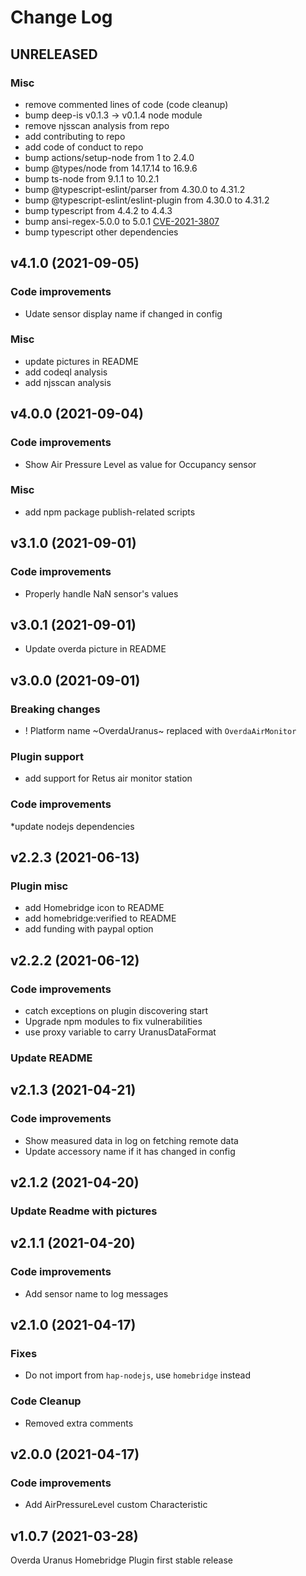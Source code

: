 # Change Log

## UNRELEASED

### Misc

* remove commented lines of code (code cleanup)
* bump deep-is v0.1.3 -> v0.1.4 node module
* remove njsscan analysis from repo
* add contributing to repo
* add code of conduct to repo
* bump actions/setup-node from 1 to 2.4.0
* bump @types/node from 14.17.14 to 16.9.6
* bump ts-node from 9.1.1 to 10.2.1
* bump @typescript-eslint/parser from 4.30.0 to 4.31.2
* bump @typescript-eslint/eslint-plugin from 4.30.0 to 4.31.2
* bump typescript from 4.4.2 to 4.4.3
* bump ansi-regex-5.0.0 to 5.0.1 [CVE-2021-3807](https://github.com/advisories/GHSA-93q8-gq69-wqmw)
* bump typescript other dependencies


## v4.1.0 (2021-09-05)

### Code improvements

* Udate sensor display name if changed in config

### Misc

* update pictures in README
* add codeql analysis
* add njsscan analysis

## v4.0.0 (2021-09-04)

### Code improvements

* Show Air Pressure Level as value for Occupancy sensor

### Misc

* add npm package publish-related scripts

## v3.1.0 (2021-09-01)

### Code improvements

* Properly handle NaN sensor's values


## v3.0.1 (2021-09-01)

* Update overda picture in README


## v3.0.0 (2021-09-01)

### Breaking changes

* ! Platform name ~OverdaUranus~ replaced with `OverdaAirMonitor`

### Plugin support

* add support for Retus air monitor station

### Code improvements

*update nodejs dependencies


## v2.2.3 (2021-06-13)

### Plugin misc

* add Homebridge icon to README
* add homebridge:verified to README
* add funding with paypal option


## v2.2.2 (2021-06-12)

### Code improvements

* catch exceptions on plugin discovering start
* Upgrade npm modules to fix vulnerabilities
* use proxy variable to carry UranusDataFormat

### Update README


## v2.1.3 (2021-04-21)

### Code improvements

* Show measured data in log on fetching remote data
* Update accessory name if it has changed in config


## v2.1.2 (2021-04-20)

### Update Readme with pictures


## v2.1.1 (2021-04-20)

### Code improvements

* Add sensor name to log messages


## v2.1.0 (2021-04-17)

### Fixes

* Do not import from `hap-nodejs`, use `homebridge` instead

### Code Cleanup

* Removed extra comments


## v2.0.0 (2021-04-17)

### Code improvements

* Add AirPressureLevel custom Characteristic


## v1.0.7 (2021-03-28)

Overda Uranus Homebridge Plugin first stable release
